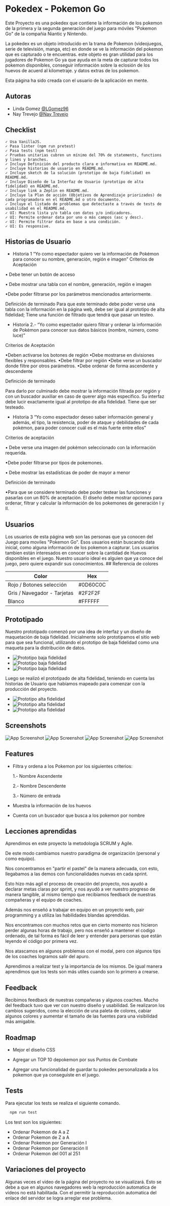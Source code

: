 
# Pokedex - Pokemon Go

Este Proyecto es una pokedex que contiene la información de los pokemon de la  primera y la segunda generación del juego para móviles "Pokemon Go" de la compañia Niantic y Nintendo. 

La pokedex es un objeto introducido en la trama de Pokemon (videojuegos, serie de televisión, manga, etc) en donde se ve la información del pokemon que es capturado o te encuentras. 
este objeto es gran utilidad para los jugadores de Pokemon Go ya que ayuda en la meta de capturar todos los pokemon disponibles, conseguir información sobre la eclosión de los huevos de acuerd al kilometraje. y datos extras de los pokemon. 

Esta página ha sido creada con el usuario de la aplicación en mente. 

## Autoras

- Linda Gomez [@LGomez96](https://github.com/LGomez96/)
- Nay Trevejo [@Nay Trevejo](https://github.com/Sharksumi)


## Checklist

    ✓ Usa VanillaJS.
    ✓ Pasa linter (npm run pretest)
    ✓ Pasa tests (npm test)
    ✓ Pruebas unitarias cubren un mínimo del 70% de statements, functions y lines y branches.
    ✓ Incluye Definición del producto clara e informativa en README.md.
    ✓ Incluye historias de usuario en README.md.
    ✓ Incluye sketch de la solución (prototipo de baja fidelidad) en README.md.
    ✓ Incluye Diseño de la Interfaz de Usuario (prototipo de alta fidelidad) en README.md.
    ✓ Incluye link a Zeplin en README.md.
    ✓ Incluye la Plan de acción (Objetivos de Aprendizaje priorizados) de cada programadora en el README.md o otro documento.
    ✓ Incluye el listado de problemas que detectaste a través de tests de usabilidad en el README.md.
    ✓ UI: Muestra lista y/o tabla con datos y/o indicadores.
    ✓ UI: Permite ordenar data por uno o más campos (asc y desc).
    ✓ UI: Permite filtrar data en base a una condición.
    ✓ UI: Es responsive.

## Historias de Usuario
- Historia 1
“Yo como espectador quiero ver la información de Pokémon para conocer su
nombre, generación, región e imagen”
Criterios de Aceptación

• Debe tener un  botón de acceso 

• Debe mostrar una tabla con el nombre, generación, región e imagen

•Debe poder filtrarse por los parámetros mencionados anteriormente.

Definición de terminado
Para que este terminado debe poder verse una tabla con la información en 
la página web, debe ser igual al prototipo de alta fidelidad;
Tiene una función de filtrado que tendrá que pasar un testeo.

- Historia 2.-
“Yo como espectador quiero filtrar y ordenar la información de Pokémon 
para conocer sus datos básicos (nombre, número, como luce)”

Criterios de Aceptación

•Deben activarse los botones de región
•Debe mostrarse en divisiones flexibles y responsables.
•Debe filtrar por región 
•Debe verse un buscador donde filtre por otros parámetros.
•Debe ordenar de forma ascendente y descendente

Definición de terminado

Para darlo por culminado debe mostrar la información filtrada por región y 
con un buscador auxiliar en caso de querer algo más específico. Su interfaz 
debe lucir exactamente igual al prototipo de alta fidelidad. Tiene que ser 
testeado.

- Historia 3
“Yo como espectador deseo saber información general y además, el tipo,  la resistencia, poder de ataque y debilidades de cada pokémon, para poder conocer cuál es el más fuerte entre ellos”

Criterios de aceptación

• Debe verse una imagen del pokémon seleccionado con la información requerida.

•Debe poder filtrarse por tipos de pokemones.

• Debe mostrar las estadísticas de poder de mayor a menor

 Definición de terminado

•Para que se considere terminado debe poder testear las funciones y pasarlas con un 80% de aceptación. El diseño debe mostrar opciones para ordenar, filtrar y calcular la información de los pokemones de generación I y II.
## Usuarios
Los usuarios de esta página web son las personas que ya conocen del Juego para moviles "Pokemon Go".
Esos usuarios están buscando data inicial, como alguna información de los pokemon a capturar.
Los usuarios tambien están interesados en conocer sobre la cantidad de Huevos disponibles en el juego. 
Nuestro usuario ideal es alguien que ya conoce del juego, pero quiere expandir sus conocimientos. ## Referencia de colores

| Color             | Hex                                                                |
| ----------------- | ------------------------------------------------------------------ |
| Rojo / Botones selección | #0D60C0C |
| Gris / Navegador - Tarjetas |#2F2F2F|
| Blanco  | #FFFFFF |


## Prototipado
Nuestro prototipado comenzó por una idea de interfaz y un diseño de maquetación de baja fidelidad. 
Inicialmente solo prototipamos el sitio web para que sea funcional, utilizando el prototipo de baja fidelidad como una maqueta para la distribución de datos. 

- ![Prototipo baja fidelidad](https://raw.githubusercontent.com/Sharksumi/LIM017-data-lovers/main/src/imagenes/screenshots/baja-definicion1.png)
- ![Prototipo baja fidelidad](https://raw.githubusercontent.com/Sharksumi/LIM017-data-lovers/main/src/imagenes/screenshots/baja-fidelidad2.png)
- ![Prototipo baja fidelidad](https://raw.githubusercontent.com/Sharksumi/LIM017-data-lovers/main/src/imagenes/screenshots/baja-fidelidad3.png)

Luego se realizó el prototipado de alta fidelidad, teniendo en cuenta las historias de Usuario que habíamos mapeado para comenzar con la producción del proyecto.

<imagenes del prototipo de alta calidad>

- ![Prototipo alta fidelidad](https://raw.githubusercontent.com/Sharksumi/LIM017-data-lovers/main/src/imagenes/screenshots/Screenshot_1.png)
- ![Prototipo alta fidelidad](https://raw.githubusercontent.com/Sharksumi/LIM017-data-lovers/main/src/imagenes/screenshots/Screenshot_2.png)
- ![Prototipo alta fidelidad](https://raw.githubusercontent.com/Sharksumi/LIM017-data-lovers/main/src/imagenes/screenshots/Screenshot_3.png)


## Screenshots

![App Screenshot](https://raw.githubusercontent.com/Sharksumi/LIM017-data-lovers/main/src/imagenes/screenshots/Screenshot_4.png)
![App Screenshot](https://raw.githubusercontent.com/Sharksumi/LIM017-data-lovers/main/src/imagenes/screenshots/Screenshot_5.png)
![App Screenshot](https://raw.githubusercontent.com/Sharksumi/LIM017-data-lovers/main/src/imagenes/screenshots/Screenshot_6.png)
![App Screenshot](https://raw.githubusercontent.com/Sharksumi/LIM017-data-lovers/main/src/imagenes/screenshots/Screenshot_7.png)







## Features

- Filtra y ordena a los Pokemon por los siguientes criterios: 
   
    1.- Nombre Ascendente

    2.- Nombre Descendente

    3.- Número de entrada 
- Muestra la información de los huevos

- Cuenta con un buscador que busca a los pokemon por nombre


## Lecciones aprendidas

Aprendimos en este proyecto la metodología SCRUM y Agile.

De este modo cambiamos nuestro paradigma de organización (personal y como equipo).

Nos concentramos en "partir el pastel" de la manera adecuada, con esto, llegabamos a las demos con funcionalidades nuevas en cada sprint.

Esto hizo más agil el proceso de creación del proyecto, nos ayudó a declarar metas claras por sprint, y nos ayudó a ver nuestro progreso de manera tangible, al mismo tiempo que recibiamos feedback de nuestras compañeras y el equipo de coaches. 

Además nos enseñó a trabajar en equipo en un proyecto web, pair programming y a utiliza las habilidades blandas aprendidas. 

Nos encontramos con muchos retos que en cierto momento nos hicieron perder algunas horas de trabajo, pero nos enseñó a mantener el codigo ordenado, de tal forma es fácil de leer y entender para personas que están leyendo el código por primera vez. 

Nos atascamos en algunos problemas con el modal, pero con algunos tips de los coaches logramos salir del apuro. 

Aprendimos a realizar test y la importancia de los mismos. De igual manera aprendimos que los tests son más utiles cuando son lo primero a crearse.



## Feedback

Recibimos feedback de nuestras compañeras y algunos coaches. 
Mucho del feedback tuvo que ver con nuestro diseño y usabilidad. 
Se realizaron los cambios sugeridos, como la elección de una paleta de colores, cabiar algunos colores y aumentar el tamaño de las fuentes para una visibilidad más amigable. 




## Roadmap

- Mejor el diseño CSS

- Agregar un TOP 10 depokemon por sus Puntos de Combate

- Agregar una funcionalidad de guardar tu pokedex personalizada a los pokemon que ya conseguiste en el juego.



## Tests

Para ejecutar los tests se realiza el siguiente comando. 

```bash
  npm run test
```

Los test son los siguientes:

- Ordenar Pokemon de A a Z
- Ordenar Pokemon de Z a A 
- Ordenar Pokemon por Generación I
- Ordenar Pokemon por Generación II
- Ordenar Pokemon del 001 al 251




## Variaciones del proyecto

Algunas veces el video de la página del proyecto no se visualizará.
Esto se debe a que en algunos navegadores web la reproducción automatica de videos no está habilitada.
Con el permitir la reproducción automatica del enlace del servidor se logra arreglar ese problema. 


